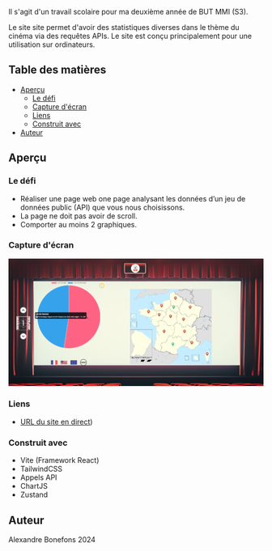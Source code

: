 Il s'agit d'un travail scolaire pour ma deuxième année de BUT MMI (S3).

Le site site permet d'avoir des statistiques diverses dans le thème du cinéma via des requêtes APIs. Le site est conçu principalement pour une utilisation sur ordinateurs.

## Table des matières

- [Aperçu](#aperçu)
  - [Le défi](#le-défi)
  - [Capture d'écran](#capture-décran)
  - [Liens](#liens)
  - [Construit avec](#construit-avec)
- [Auteur](#auteur)

## Aperçu

### Le défi

- Réaliser une page web one page analysant les données d’un jeu de données
public (API) que vous nous choisissons.
- La page ne doit pas avoir de scroll.
- Comporter au moins 2 graphiques.

### Capture d'écran

![Desktop](/public/desktop.png)

### Liens

- [URL du site en direct](https://datavisualisation.bonefons.com/))


### Construit avec

- Vite (Framework React)
- TailwindCSS
- Appels API
- ChartJS
- Zustand

## Auteur

Alexandre Bonefons 2024
